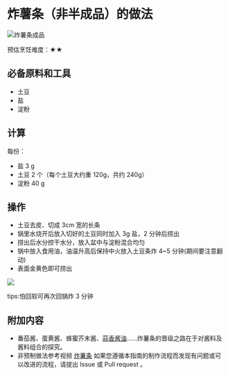 # 炸薯条（非半成品）的做法

![炸薯条成品](./炸薯条（非半成品）_0.jpg)

预估烹饪难度：★★

## 必备原料和工具

- 土豆
- 盐
- 淀粉

## 计算

每份：

- 盐 3 g
- 土豆 2 个（每个土豆大约重 120g，共约 240g）
- 淀粉 40 g

## 操作

- 土豆去皮、切成 3cm 宽的长条
- 锅里水烧开后放入切好的土豆同时加入 3g 盐，2 分钟后捞出
- 捞出后水分控干水分，放入盆中与淀粉混合均匀
- 锅中放入食用油，油温升高后保持中火放入土豆条炸 4~5 分钟(期间要注意翻动)
- 表面金黄色即可捞出

![](./炸薯条（非半成品）_1.jpg)

tips:怕回软可再次回锅炸 3 分钟

## 附加内容

- 番茄酱、蛋黄酱、蜂蜜芥末酱、[蒜香酱油](../condiment/蒜香酱油.md)……炸薯条的晋级之路在于对酱料及酱料组合的探究。
- 非预制做法参考视频 [炸薯条](https://v.douyin.com/IOramVN3H70/)
如果您遵循本指南的制作流程而发现有问题或可以改进的流程，请提出 Issue 或 Pull request 。
